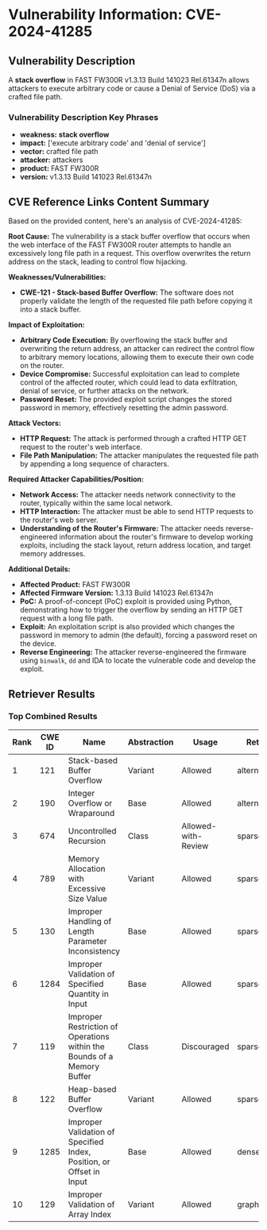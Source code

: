 # Vulnerability Information: CVE-2024-41285

## Vulnerability Description
A **stack overflow** in FAST FW300R v1.3.13 Build 141023 Rel.61347n allows attackers to execute arbitrary code or cause a Denial of Service (DoS) via a crafted file path.

### Vulnerability Description Key Phrases
- **weakness:** **stack overflow**
- **impact:** ['execute arbitrary code' and 'denial of service']
- **vector:** crafted file path
- **attacker:** attackers
- **product:** FAST FW300R
- **version:** v1.3.13 Build 141023 Rel.61347n

## CVE Reference Links Content Summary
Based on the provided content, here's an analysis of CVE-2024-41285:

**Root Cause:**
The vulnerability is a stack buffer overflow that occurs when the web interface of the FAST FW300R router attempts to handle an excessively long file path in a request. This overflow overwrites the return address on the stack, leading to control flow hijacking.

**Weaknesses/Vulnerabilities:**
-   **CWE-121 - Stack-based Buffer Overflow:** The software does not properly validate the length of the requested file path before copying it into a stack buffer.

**Impact of Exploitation:**
-   **Arbitrary Code Execution:** By overflowing the stack buffer and overwriting the return address, an attacker can redirect the control flow to arbitrary memory locations, allowing them to execute their own code on the router.
-   **Device Compromise:** Successful exploitation can lead to complete control of the affected router, which could lead to data exfiltration, denial of service, or further attacks on the network.
-   **Password Reset:** The provided exploit script changes the stored password in memory, effectively resetting the admin password.

**Attack Vectors:**
-   **HTTP Request:** The attack is performed through a crafted HTTP GET request to the router's web interface.
-   **File Path Manipulation:** The attacker manipulates the requested file path by appending a long sequence of characters.

**Required Attacker Capabilities/Position:**
-   **Network Access:** The attacker needs network connectivity to the router, typically within the same local network.
-   **HTTP Interaction:** The attacker must be able to send HTTP requests to the router's web server.
-   **Understanding of the Router's Firmware:** The attacker needs reverse-engineered information about the router's firmware to develop working exploits, including the stack layout, return address location, and target memory addresses.

**Additional Details:**

-   **Affected Product:** FAST FW300R
-   **Affected Firmware Version:** 1.3.13 Build 141023 Rel.61347n
-   **PoC:** A proof-of-concept (PoC) exploit is provided using Python, demonstrating how to trigger the overflow by sending an HTTP GET request with a long file path.
-   **Exploit:** An exploitation script is also provided which changes the password in memory to admin (the default), forcing a password reset on the device.
-   **Reverse Engineering:** The attacker reverse-engineered the firmware using `binwalk`, `dd` and IDA to locate the vulnerable code and develop the exploit.

## Retriever Results

### Top Combined Results

| Rank | CWE ID | Name | Abstraction | Usage  | Retrievers | Individual Scores |
|------|--------|------|-------------|-------|------------|-------------------|
| 1 | 121 | Stack-based Buffer Overflow | Variant | Allowed | alternate_terms | 1.000 |
| 2 | 190 | Integer Overflow or Wraparound | Base | Allowed | alternate_terms | 0.800 |
| 3 | 674 | Uncontrolled Recursion | Class | Allowed-with-Review | sparse | 0.191 |
| 4 | 789 | Memory Allocation with Excessive Size Value | Variant | Allowed | sparse | 0.174 |
| 5 | 130 | Improper Handling of Length Parameter Inconsistency | Base | Allowed | sparse | 0.172 |
| 6 | 1284 | Improper Validation of Specified Quantity in Input | Base | Allowed | sparse | 0.170 |
| 7 | 119 | Improper Restriction of Operations within the Bounds of a Memory Buffer | Class | Discouraged | sparse | 0.164 |
| 8 | 122 | Heap-based Buffer Overflow | Variant | Allowed | sparse | 0.163 |
| 9 | 1285 | Improper Validation of Specified Index, Position, or Offset in Input | Base | Allowed | dense | 0.560 |
| 10 | 129 | Improper Validation of Array Index | Variant | Allowed | graph | 0.003 |

